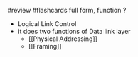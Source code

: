 #review #flashcards 
full form, function 
?
- Logical Link Control
- it does two functions of Data link layer 
	- [[Physical Addressing]]
	- [[Framing]]
